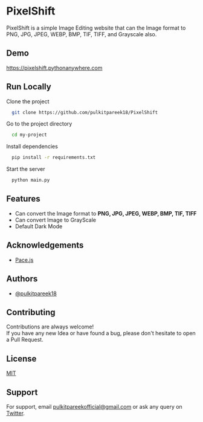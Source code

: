 # PixelShift

PixelShift is a simple Image Editing website that can the Image format to PNG, JPG, JPEG, WEBP, BMP, TIF, TIFF, and Grayscale also.

## Demo

https://pixelshift.pythonanywhere.com

## Run Locally

Clone the project

```bash
  git clone https://github.com/pulkitpareek18/PixelShift
```

Go to the project directory

```bash
  cd my-project
```

Install dependencies

```bash
  pip install -r requirements.txt
```

Start the server

```bash
  python main.py
```

## Features

- Can convert the Image format to **PNG, JPG, JPEG, WEBP, BMP, TIF, TIFF** 
- Can convert Image to GrayScale
- Default Dark Mode




## Acknowledgements

 - [Pace.js](https://codebyzach.github.io/pace/e.com/project/elangosundar/awesome-README-templates)
 


## Authors

- [@pulkitpareek18](https://www.github.com/pulkitpareek18)


## Contributing

Contributions are always welcome!  
If you have any new Idea or have found a bug, please don't hesitate to open a Pull Request.


## License

[MIT](https://github.com/pulkitpareek18/PixelShift/blob/main/LICENSE)


## Support

For support, email pulkitpareekofficial@gmail.com or ask any query on [Twitter](https://twitter.com/@pulkitpareekOFL).

